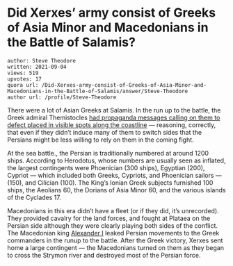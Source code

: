# Did Xerxes’ army consist of Greeks of Asia Minor and Macedonians in the Battle of Salamis?

	author: Steve Theodore
	written: 2021-09-04
	views: 519
	upvotes: 17
	quora url: /Did-Xerxes-army-consist-of-Greeks-of-Asia-Minor-and-Macedonians-in-the-Battle-of-Salamis/answer/Steve-Theodore
	author url: /profile/Steve-Theodore


There were a lot of Asian Greeks at Salamis. In the run up to the battle, the Greek admiral Themistocles [had propaganda messages calling on them to defect placed in visible spots along the coastline](http://www.perseus.tufts.edu/hopper/text?doc=Hdt.8.22&fromdoc=Perseus%3Atext%3A1999.01.0126) — reasoning, correctly, that even if they didn’t induce many of them to switch sides that the Persians might be less willing to rely on them in the coming fight.

At the sea battle., the Persian is traditionally numbered at around 1200 ships. According to Herodotus, whose numbers are usually seen as inflated, the largest contingents were Phoenician (300 ships), Egyptian (200), Cypriot — which included both Greeks, Cypriots, and Phoenician sailors — (150), and Cilician (100). The King’s Ionian Greek subjects furnished 100 ships, the Aeolians 60, the Dorians of Asia Minor 60, and the various islands of the Cyclades 17.

Macedonians in this era didn’t have a fleet (or if they did, it’s unrecorded). They provided cavalry for the land forces, and fought at Plataea on the Persian side although they were clearly playing both sides of the conflict. The Macedonian king [Alexander I](https://en.wikipedia.org/wiki/Alexander_I_of_Macedon) leaked Persian movements to the Greek commanders in the runup to the battle. After the Greek victory, Xerxes sent home a large contingent — the Macedonians turned on them as they began to cross the Strymon river and destroyed most of the Persian force.

